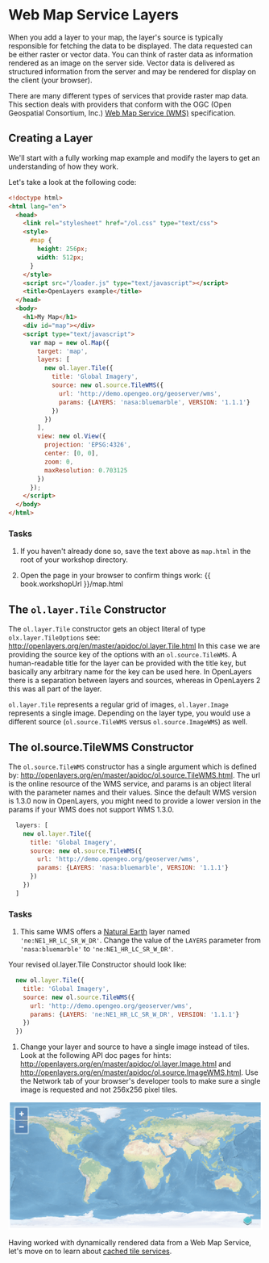 # Web Map Service Layers

When you add a layer to your map, the layer's source is typically responsible for fetching the data to be displayed. The data requested can be either raster or vector data. You can think of raster data as information rendered as an image on the server side. Vector data is delivered as structured information from the server and may be rendered for display on the client (your browser).

There are many different types of services that provide raster map data. This section deals with providers that conform with the OGC (Open Geospatial Consortium, Inc.) [Web Map Service (WMS)](http://www.opengeospatial.org/standards/wms) specification.

## Creating a Layer

We'll start with a fully working map example and modify the layers to get an
understanding of how they work.

Let's take a look at the following code:

```html
<!doctype html>
<html lang="en">
  <head>
    <link rel="stylesheet" href="/ol.css" type="text/css">
    <style>
      #map {
        height: 256px;
        width: 512px;
      }
    </style>
    <script src="/loader.js" type="text/javascript"></script>
    <title>OpenLayers example</title>
  </head>
  <body>
    <h1>My Map</h1>
    <div id="map"></div>
    <script type="text/javascript">
      var map = new ol.Map({
        target: 'map',
        layers: [
          new ol.layer.Tile({
            title: 'Global Imagery',
            source: new ol.source.TileWMS({
              url: 'http://demo.opengeo.org/geoserver/wms',
              params: {LAYERS: 'nasa:bluemarble', VERSION: '1.1.1'}
            })
          })
        ],
        view: new ol.View({
          projection: 'EPSG:4326',
          center: [0, 0],
          zoom: 0,
          maxResolution: 0.703125
        })
      });
    </script>
  </body>
</html>
```

### Tasks

1. If you haven't already done so, save the text above as `map.html` in the root of your workshop directory.

1. Open the page in your browser to confirm things work: {{ book.workshopUrl }}/map.html

## The `ol.layer.Tile` Constructor

The `ol.layer.Tile` constructor gets an object literal of type `olx.layer.TileOptions` see: http://openlayers.org/en/master/apidoc/ol.layer.Tile.html
In this case we are providing the source key of the options with an `ol.source.TileWMS`.
A human-readable title for the layer can be provided with the title key, but basically any arbitrary name for the key can be used here.
In OpenLayers there is a separation between layers and sources, whereas in OpenLayers 2 this was all part of the layer.

`ol.layer.Tile` represents a regular grid of images, `ol.layer.Image` represents a single image. Depending on the layer type, you would use a different source (`ol.source.TileWMS` versus `ol.source.ImageWMS`) as well.

## The ol.source.TileWMS Constructor

The `ol.source.TileWMS` constructor has a single argument which is defined by: http://openlayers.org/en/master/apidoc/ol.source.TileWMS.html.
The url is the online resource of the WMS service, and params is an object literal with the parameter names and their values. Since the default WMS version is 1.3.0 now in OpenLayers, you might need to provide a lower version in the params if your WMS does not support WMS 1.3.0.

```js
  layers: [
    new ol.layer.Tile({
      title: 'Global Imagery',
      source: new ol.source.TileWMS({
        url: 'http://demo.opengeo.org/geoserver/wms',
        params: {LAYERS: 'nasa:bluemarble', VERSION: '1.1.1'}
      })
    })
  ]
```

### Tasks

1. This same WMS offers a [Natural Earth](http://www.naturalearthdata.com/) layer named `'ne:NE1_HR_LC_SR_W_DR'`. Change the value of the `LAYERS` parameter from `'nasa:bluemarble'` to `'ne:NE1_HR_LC_SR_W_DR'`.

  Your revised ol.layer.Tile Constructor should look like:

  ```js
    new ol.layer.Tile({
      title: 'Global Imagery',
      source: new ol.source.TileWMS({
        url: 'http://demo.opengeo.org/geoserver/wms',
        params: {LAYERS: 'ne:NE1_HR_LC_SR_W_DR', VERSION: '1.1.1'}
      })
    })
  ```

1. Change your layer and source to have a single image instead of tiles. Look at the following API doc pages for hints: http://openlayers.org/en/master/apidoc/ol.layer.Image.html and http://openlayers.org/en/master/apidoc/ol.source.ImageWMS.html. Use the Network tab of your browser's developer tools to make sure a single image is requested and not 256x256 pixel tiles.

  ![A WMS as an image source](wms1.png)

Having worked with dynamically rendered data from a Web Map Service, let's move
on to learn about [cached tile services](cached.md).
